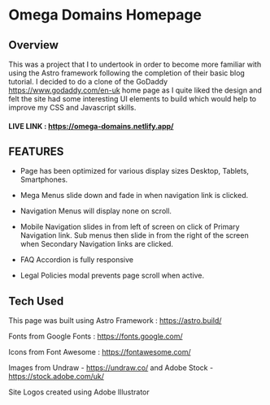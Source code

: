# Omega Domains Homepage

## Overview

This was a project that I to undertook in order to become more familiar with using the Astro framework following the completion of their basic blog tutorial. I decided to do a clone of the GoDaddy https://www.godaddy.com/en-uk home page as I quite liked the design and felt the site had some interesting UI elements to build which would help to improve my CSS and Javascript skills.

#### LIVE LINK : https://omega-domains.netlify.app/

## FEATURES

- Page has been optimized for various display sizes Desktop, Tablets, Smartphones.

- Mega Menus slide down and fade in when navigation link is clicked.

- Navigation Menus will display none on scroll.

- Mobile Navigation slides in from left of screen on click of Primary Navigation link. Sub menus then slide in from the right of the screen when Secondary Navigation links are clicked.

- FAQ Accordion is fully responsive

- Legal Policies modal prevents page scroll when active.

## Tech Used

This page was built using Astro Framework : https://astro.build/

Fonts from Google Fonts : https://fonts.google.com/

Icons from Font Awesome : https://fontawesome.com/

Images from Undraw - https://undraw.co/ and Adobe Stock - https://stock.adobe.com/uk/

Site Logos created using Adobe Illustrator
